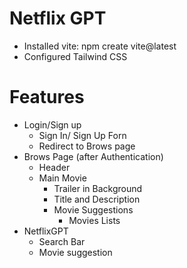 # Netflix GPT


- Installed vite: npm create vite@latest
- Configured Tailwind CSS



# Features
- Login/Sign up
    - Sign In/ Sign Up Forn
    - Redirect to Brows page
- Brows Page (after Authentication)
    - Header
    - Main Movie
        - Trailer in Background
        - Title and Description
        - Movie Suggestions
            - Movies Lists
- NetflixGPT
    - Search Bar
    - Movie suggestion